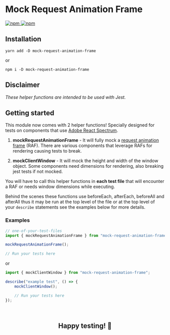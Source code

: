 # Mock Request Animation Frame

<a href="https://www.npmjs.com/package/mock-request-animation-frame">
    <img alt="npm" src="https://img.shields.io/npm/v/mock-request-animation-frame.svg?style=flat-square">
</a>

<a href="https://www.npmjs.com/package/mock-request-animation-frame">
    <img alt="npm" src="https://img.shields.io/npm/dt/mock-request-animation-frame?style=flat-square">
</a>

## Installation

```
yarn add -D mock-request-animation-frame
```

or

```
npm i -D mock-request-animation-frame
```

## Disclaimer

_These helper functions are intended to be used with Jest._

## Getting started

This module now comes with 2 helper functions! Specially designed for tests on components that use [Adobe React Spectrum](https://react-spectrum.adobe.com/react-spectrum/index.html).

1. **mockRequestAnimationFrame** - It will fully mock a [request animation frame](https://developer.mozilla.org/en-US/docs/Web/API/window/requestAnimationFrame) (RAF). There are various components that leverage RAFs for rendering causing tests to break.

2. **mockClientWindow** - It will mock the height and width of the window object. Some components need dimensions for rendering, also breaking jest tests if not mocked.

You will have to call this helper functions in **each test file** that will encounter a RAF or needs window dimensions while executing.

Behind the scenes these functions use beforeEach, afterEach, beforeAll and afterAll thus it may be run at the top level of the file or at the top level of your `describe` statements see the examples below for more details.

### Examples

```javascript
// one-of-your-test-files
import { mockRequestAnimationFrame } from "mock-request-animation-frame";

mockRequestAnimationFrame();

// Run your tests here
```

or

```javascript
import { mockClientWindow } from "mock-request-animation-frame";

describe("example test", () => {
    mockClientWindow();

    // Run your tests here
});
```

&nbsp;
&nbsp;
&nbsp;
&nbsp;

## <div align="center"> Happy testing! 🔬</div>

